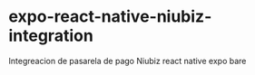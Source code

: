 # expo-react-native-niubiz-integration
Integreacion de pasarela de pago Niubiz react native expo bare
